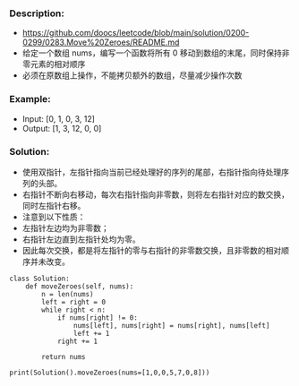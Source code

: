 ### Description:
- https://github.com/doocs/leetcode/blob/main/solution/0200-0299/0283.Move%20Zeroes/README.md
- 给定一个数组 nums，编写一个函数将所有 0 移动到数组的末尾，同时保持非零元素的相对顺序
- 必须在原数组上操作，不能拷贝额外的数组，尽量减少操作次数


### Example:
- Input: [0, 1, 0, 3, 12]
- Output: [1, 3, 12, 0, 0]


### Solution: 
- 使用双指针，左指针指向当前已经处理好的序列的尾部，右指针指向待处理序列的头部。
- 右指针不断向右移动，每次右指针指向非零数，则将左右指针对应的数交换，同时左指针右移。
- 注意到以下性质：
- 左指针左边均为非零数；
- 右指针左边直到左指针处均为零。
- 因此每次交换，都是将左指针的零与右指针的非零数交换，且非零数的相对顺序并未改变。
```
class Solution:
    def moveZeroes(self, nums):
        n = len(nums)
        left = right = 0
        while right < n:
            if nums[right] != 0:
                nums[left], nums[right] = nums[right], nums[left]
                left += 1
            right += 1
        
        return nums
   
print(Solution().moveZeroes(nums=[1,0,0,5,7,0,8]))
```
